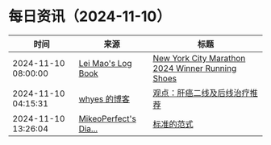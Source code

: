 ﻿# 每日资讯（2024-11-10）

|时间|来源|标题|
|---|---|---|
|2024-11-10 08:00:00|[Lei Mao's Log Book](https://leimao.github.io/atom.xml)|[New York City Marathon 2024 Winner Running Shoes](https://leimao.github.io/blog/New-York-City-Marathon-2024-Winner-Running-Shoes/)|
|2024-11-10 04:15:31|[whyes 的博客](https://whyes.org/feed.xml)|[观点：肝癌二线及后线治疗推荐](http://whyes.org/2024/hcc-2l-tx)|
|2024-11-10 13:26:04|[MikeoPerfect's Dia...](http://blog.mikeoperfect.com/atom.xml)|[标准的范式](https://blog.mikeoperfect.com/posts/53317/)|
